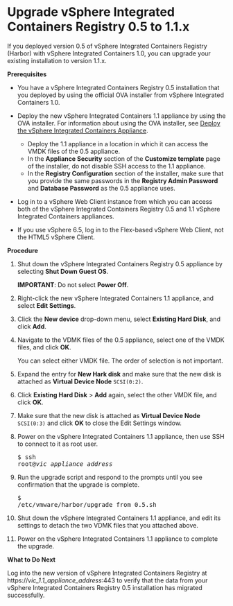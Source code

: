 # Upgrade vSphere Integrated Containers Registry 0.5 to 1.1.x #

If you deployed version 0.5 of vSphere Integrated Containers Registry (Harbor) with vSphere Integrated Containers 1.0, you can upgrade your existing installation to version 1.1.x.

**Prerequisites**

- You have a vSphere Integrated Containers Registry 0.5 installation that you deployed by using the official OVA installer from vSphere Integrated Containers 1.0.
- Deploy the new vSphere Integrated Containers 1.1 appliance by using the OVA installer. For information about using the OVA installer, see [Deploy the vSphere Integrated Containers Appliance](deploy_vic_appliance.md). 

   - Deploy the  1.1 appliance in a location in which it can access the VMDK files of the 0.5 appliance.
   - In the **Appliance Security** section of the **Customize template** page of the installer, do not disable SSH access to the 1.1 appliance.
   - In the **Registry Configuration** section of the installer, make sure that you provide the same passwords in the **Registry Admin Password** and **Database Password** as the 0.5 appliance uses. 
- Log in to a vSphere Web Client instance from which you can access both of the vSphere Integrated Containers Registry 0.5 and 1.1 vSphere Integrated Containers appliances. 
- If you use vSphere 6.5, log in to the Flex-based vSphere Web Client, not the HTML5 vSphere Client.


**Procedure**


1. Shut down the vSphere Integrated Containers Registry 0.5 appliance by selecting **Shut Down Guest OS**.

   **IMPORTANT**: Do not select **Power Off**.
4. Right-click the new vSphere Integrated Containers 1.1 appliance, and select **Edit Settings**.
5. Click the **New device** drop-down menu, select **Existing Hard Disk**, and click **Add**.
6. Navigate to the VDMK files of the 0.5 appliance, select one of the VMDK files, and click **OK**.

    You can select either VMDK file. The order of selection is not important.
7. Expand the entry for **New Hark disk** and make sure that the new disk is attached as **Virtual Device Node** `SCSI(0:2)`.
8. Click **Existing Hard Disk** > **Add** again, select the other VMDK file, and click **OK**.
9. Make sure that the new disk is attached as **Virtual Device Node** `SCSI(0:3)` and click **OK** to close the Edit Settings window.
11. Power on the vSphere Integrated Containers 1.1 appliance, then use SSH to connect to it as root user.<pre>$ ssh root@<i>vic_appliance_address</i></pre>
13. Run the upgrade script and respond to the prompts until you see confirmation that the upgrade is complete.<pre>$ /etc/vmware/harbor/upgrade_from_0.5.sh</pre>
9. Shut down the vSphere Integrated Containers 1.1 appliance, and edit its settings to detach the two VDMK files that you attached above.
9. Power on the vSphere Integrated Containers 1.1 appliance to complete the upgrade.

**What to Do Next**

Log into the new version of vSphere Integrated Containers Registry at https://<i>vic_1.1_appliance_address</i>:443 to verify that the data from your vSphere Integrated Containers Registry 0.5 installation has migrated successfully.

